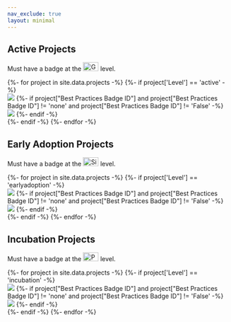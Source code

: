 ```yaml
---
nav_exclude: true
layout: minimal
---
```


<h2>Active Projects</h2>
<p>Must have a badge at the <a href="https://www.bestpractices.dev/en/criteria/2" title="Gold"><img alt="Gold" src="https://www.bestpractices.dev/assets/gold-95e83bf0f661bb363720e2bf903a1d35eecb42e57359dc99a40cde49a1d82e75.svg" width="35" height="20"></a> level.</p>
<dl id="active_projects_with_bestpractices">
{%- for project in site.data.projects -%}
{%- if project['Level'] == 'active' -%}
  <div>
  <dt>
    <img src="{{ project['Logo URL'] }}" >
    {%- if project["Best Practices Badge ID"] and project["Best Practices Badge ID"] != 'none' and project["Best Practices Badge ID"] != 'False' -%}
    <a href="https://www.bestpractices.dev/projects/{{ project["Best Practices Badge ID"] }}"><img src="https://www.bestpractices.dev/projects/{{ project["Best Practices Badge ID"] }}/badge?{{ "now" | date: "%s" }}"></a>
    {%- endif -%}
  </dt>
  </div>
{%- endif -%}
{%- endfor -%}
</dl>

<h2>Early Adoption Projects</h2>
<p>Must have a badge at the <a href="https://www.bestpractices.dev/en/criteria/1" title="Silver"><img alt="Silver" src="https://www.bestpractices.dev/assets/silver-36d5b966ecf71f5dacb13d7b316c86670ff19e1d34651b63e8d2db74653154eb.svg" width="35" height="20"></a> level.</p>
<dl id="earlyadoption_projects_with_bestpractices">
{%- for project in site.data.projects -%}
{%- if project['Level'] == 'earlyadoption' -%}
  <div>
  <dt>
    <img src="{{ project['Logo URL'] }}" >
    {%- if project["Best Practices Badge ID"] and project["Best Practices Badge ID"] != 'none' and project["Best Practices Badge ID"] != 'False' -%}
    <a href="https://bestpractices.coreinfrastructure.org/projects/{{ project["Best Practices Badge ID"] }}"><img src="https://bestpractices.coreinfrastructure.org/projects/{{ project["Best Practices Badge ID"] }}/badge?{{ "now" | date: "%s" }}"></a>
    {%- endif -%}
  </dt>
  </div>
{%- endif -%}
{%- endfor -%}
</dl>

<h2>Incubation Projects</h2>
<p>Must have a badge at the <a href="https://www.bestpractices.dev/en/criteria/0" title="Passing"><img alt="Passing" src="https://www.bestpractices.dev/assets/passing-51f03c93f32d01ad7a7e1fbfd057391ddce31889b7b3949553a79278e02cdbba.svg" width="35" height="20"></a> level.</p>
<dl id="incubating_projects_with_bestpractices">
{%- for project in site.data.projects -%}
{%- if project['Level'] == 'incubation' -%}
  <div>
  <dt>
    <img src="{{ project['Logo URL'] }}" >
    {%- if project["Best Practices Badge ID"] and project["Best Practices Badge ID"] != 'none' and project["Best Practices Badge ID"] != 'False' -%}
    <a href="https://www.bestpractices.dev/projects/{{ project["Best Practices Badge ID"] }}"><img src="https://www.bestpractices.dev/projects/{{ project["Best Practices Badge ID"] }}/badge?{{ "now" | date: "%s" }}"></a>
    {%- endif -%}
  </dt>
  </div>
{%- endif -%}
{%- endfor -%}
</dl>

